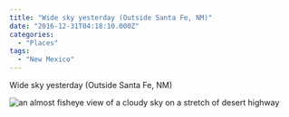 ```yaml
---
title: "Wide sky yesterday (Outside Santa Fe, NM)"
date: "2016-12-31T04:18:10.000Z"
categories: 
  - "Places"
tags: 
  - "New Mexico"
---
```


Wide sky yesterday (Outside Santa Fe, NM)

![an almost fisheye view of a cloudy sky on a stretch of desert highway](/img/note-images/91d0e1ce00.jpg)
